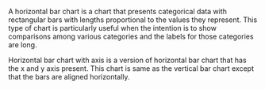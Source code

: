 A horizontal bar chart is a chart that presents categorical data with rectangular bars with lengths proportional to the values they represent. This type of chart is particularly useful when the intention is to show comparisons among various categories and the labels for those categories are long.

Horizontal bar chart with axis is a version of horizontal bar chart that has the x and y axis present. This chart is same as the vertical bar chart except that the bars are aligned horizontally.
